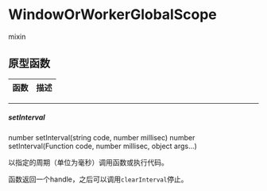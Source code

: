 # WindowOrWorkerGlobalScope

mixin

## 原型函数

| 函数 | 描述 |
|---|---|

---

##### setInterval	

number setInterval(string code, number millisec)
number setInterval(Function code, number millisec, object args...)	

以指定的周期（单位为毫秒）调用函数或执行代码。

函数返回一个handle，之后可以调用`clearInterval`停止。